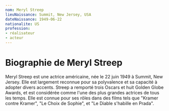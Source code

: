 ```yaml
---
nom: Meryl Streep
lieuNaissance: Summit, New Jersey, USA
dateNaissance: 1949-06-22
nationalite: US
profession: 
- réalisateur
- acteur
---
```


# Biographie de Meryl Streep

Meryl Streep est une actrice américaine, née le 22 juin 1949 à Summit, New Jersey. Elle est largement reconnue pour sa polyvalence et sa capacité à adopter divers accents. Streep a remporté trois Oscars et huit Golden Globe Awards, et est considérée comme l'une des plus grandes actrices de tous les temps. Elle est connue pour ses rôles dans des films tels que "Kramer contre Kramer", "Le Choix de Sophie", et "Le Diable s'habille en Prada".